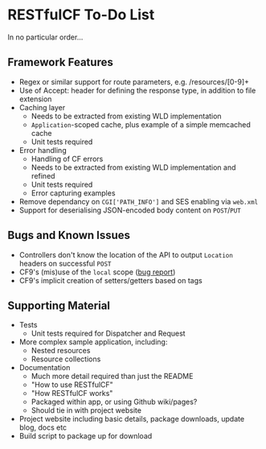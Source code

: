 # RESTfulCF To-Do List

In no particular order...

## Framework Features

* Regex or similar support for route parameters, e.g. /resources/[0-9]+
* Use of Accept: header for defining the response type, in addition to file extension
* Caching layer
    * Needs to be extracted from existing WLD implementation
    * `Application`-scoped cache, plus example of a simple memcached cache
    * Unit tests required
* Error handling
    * Handling of CF errors
    * Needs to be extracted from existing WLD implementation and refined
    * Unit tests required
    * Error capturing examples
* Remove dependancy on `CGI['PATH_INFO']` and SES enabling via `web.xml`
* Support for deserialising JSON-encoded body content on `POST`/`PUT`

## Bugs and Known Issues

* Controllers don't know the location of the API to output `Location` headers on successful `POST`
* CF9's (mis)use of the `local` scope ([bug report](http://bit.ly/cg2DC))
* CF9's implicit creation of setters/getters based on <cfproperty> tags

## Supporting Material

* Tests
    * Unit tests required for Dispatcher and Request
* More complex sample application, including:
    * Nested resources
    * Resource collections
* Documentation
    * Much more detail required than just the README
    * "How to use RESTfulCF"
    * "How RESTfulCF works"
    * Packaged within app, or using Github wiki/pages?
    * Should tie in with project website
* Project website including basic details, package downloads, update blog, docs etc
* Build script to package up for download
